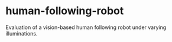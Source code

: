 # human-following-robot
Evaluation of a vision-based human following robot under varying illuminations.
